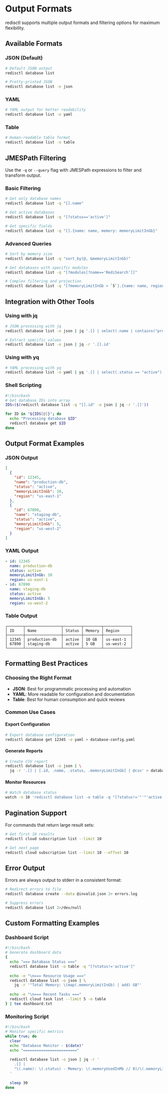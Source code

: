 # Output Formats

redisctl supports multiple output formats and filtering options for maximum flexibility.

## Available Formats

### JSON (Default)
```bash
# Default JSON output
redisctl database list

# Pretty-printed JSON
redisctl database list -o json
```

### YAML
```bash
# YAML output for better readability
redisctl database list -o yaml
```

### Table
```bash
# Human-readable table format
redisctl database list -o table
```

## JMESPath Filtering

Use the `-q` or `--query` flag with JMESPath expressions to filter and transform output.

### Basic Filtering
```bash
# Get only database names
redisctl database list -q "[].name"

# Get active databases
redisctl database list -q "[?status=='active']"

# Get specific fields
redisctl database list -q "[].{name: name, memory: memoryLimitInGb}"
```

### Advanced Queries
```bash
# Sort by memory size
redisctl database list -q "sort_by(@, &memoryLimitInGb)"

# Get databases with specific modules
redisctl database list -q "[?modules[?name=='RediSearch']]"

# Complex filtering and projection
redisctl database list -q "[?memoryLimitInGb > `5`].{name: name, region: region, memory: memoryLimitInGb}"
```

## Integration with Other Tools

### Using with jq
```bash
# JSON processing with jq
redisctl database list -o json | jq '.[] | select(.name | contains("prod"))'

# Extract specific values
redisctl database list -o json | jq -r '.[].id'
```

### Using with yq
```bash
# YAML processing with yq
redisctl database list -o yaml | yq '.[] | select(.status == "active")'
```

### Shell Scripting
```bash
#!/bin/bash
# Get database IDs into array
IDS=($(redisctl database list -q "[].id" -o json | jq -r '.[]'))

for ID in "${IDS[@]}"; do
  echo "Processing database $ID"
  redisctl database get $ID
done
```

## Output Format Examples

### JSON Output
```json
[
  {
    "id": 12345,
    "name": "production-db",
    "status": "active",
    "memoryLimitInGb": 10,
    "region": "us-east-1"
  },
  {
    "id": 67890,
    "name": "staging-db",
    "status": "active",
    "memoryLimitInGb": 5,
    "region": "us-west-2"
  }
]
```

### YAML Output
```yaml
- id: 12345
  name: production-db
  status: active
  memoryLimitInGb: 10
  region: us-east-1
- id: 67890
  name: staging-db
  status: active
  memoryLimitInGb: 5
  region: us-west-2
```

### Table Output
```
┌───────┬────────────────┬────────┬────────┬────────────┐
│ ID    │ Name           │ Status │ Memory │ Region     │
├───────┼────────────────┼────────┼────────┼────────────┤
│ 12345 │ production-db  │ active │ 10 GB  │ us-east-1  │
│ 67890 │ staging-db     │ active │ 5 GB   │ us-west-2  │
└───────┴────────────────┴────────┴────────┴────────────┘
```

## Formatting Best Practices

### Choosing the Right Format

- **JSON**: Best for programmatic processing and automation
- **YAML**: More readable for configuration and documentation
- **Table**: Best for human consumption and quick reviews

### Common Use Cases

#### Export Configuration
```bash
# Export database configuration
redisctl database get 12345 -o yaml > database-config.yaml
```

#### Generate Reports
```bash
# Create CSV report
redisctl database list -o json | \
  jq -r '.[] | [.id, .name, .status, .memoryLimitInGb] | @csv' > databases.csv
```

#### Monitor Resources
```bash
# Watch database status
watch -n 10 'redisctl database list -o table -q "[?status!='"'"'active'"'"']"'
```

## Pagination Support

For commands that return large result sets:

```bash
# Get first 10 results
redisctl cloud subscription list --limit 10

# Get next page
redisctl cloud subscription list --limit 10 --offset 10
```

## Error Output

Errors are always output to stderr in a consistent format:

```bash
# Redirect errors to file
redisctl database create --data @invalid.json 2> errors.log

# Suppress errors
redisctl database list 2>/dev/null
```

## Custom Formatting Examples

### Dashboard Script
```bash
#!/bin/bash
# Generate dashboard data
{
  echo "=== Database Status ==="
  redisctl database list -o table -q "[?status!='active']"
  
  echo -e "\n=== Resource Usage ==="
  redisctl database list -o json | \
    jq -r '"Total Memory: \(map(.memoryLimitInGb) | add) GB"'
  
  echo -e "\n=== Recent Tasks ==="
  redisctl cloud task list --limit 5 -o table
} | tee dashboard.txt
```

### Monitoring Script
```bash
#!/bin/bash
# Monitor specific metrics
while true; do
  clear
  echo "Database Monitor - $(date)"
  echo "========================"
  
  redisctl database list -o json | jq -r '
    .[] | 
    "\(.name): \(.status) - Memory: \(.memoryUsedInMb // 0)/\(.memoryLimitInGb * 1024) MB"
  '
  
  sleep 30
done
```